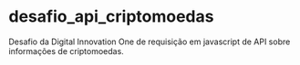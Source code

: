# desafio_api_criptomoedas
Desafio da Digital Innovation One de requisição em javascript de API sobre informações de criptomoedas.
